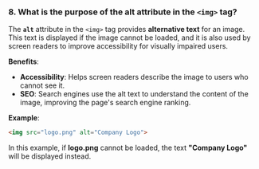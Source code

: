 ### **8. What is the purpose of the alt attribute in the `<img>` tag?**

The **`alt`** attribute in the `<img>` tag provides **alternative text** for an image. This text is displayed if the image cannot be loaded, and it is also used by screen readers to improve accessibility for visually impaired users.

**Benefits**:
- **Accessibility**: Helps screen readers describe the image to users who cannot see it.
- **SEO**: Search engines use the alt text to understand the content of the image, improving the page's search engine ranking.

**Example**:
```html
<img src="logo.png" alt="Company Logo">
```

In this example, if **logo.png** cannot be loaded, the text **"Company Logo"** will be displayed instead.